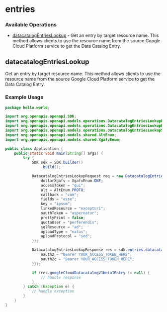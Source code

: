 # entries

### Available Operations

* [datacatalogEntriesLookup](#datacatalogentrieslookup) - Get an entry by target resource name. This method allows clients to use the resource name from the source Google Cloud Platform service to get the Data Catalog Entry.

## datacatalogEntriesLookup

Get an entry by target resource name. This method allows clients to use the resource name from the source Google Cloud Platform service to get the Data Catalog Entry.

### Example Usage

```java
package hello.world;

import org.openapis.openapi.SDK;
import org.openapis.openapi.models.operations.DatacatalogEntriesLookupRequest;
import org.openapis.openapi.models.operations.DatacatalogEntriesLookupResponse;
import org.openapis.openapi.models.operations.DatacatalogEntriesLookupSecurity;
import org.openapis.openapi.models.shared.AltEnum;
import org.openapis.openapi.models.shared.XgafvEnum;

public class Application {
    public static void main(String[] args) {
        try {
            SDK sdk = SDK.builder()
                .build();

            DatacatalogEntriesLookupRequest req = new DatacatalogEntriesLookupRequest() {{
                dollarXgafv = XgafvEnum.ONE;
                accessToken = "qui";
                alt = AltEnum.PROTO;
                callback = "cum";
                fields = "esse";
                key = "ipsum";
                linkedResource = "excepturi";
                oauthToken = "aspernatur";
                prettyPrint = false;
                quotaUser = "perferendis";
                sqlResource = "ad";
                uploadType = "natus";
                uploadProtocol = "sed";
            }};            

            DatacatalogEntriesLookupResponse res = sdk.entries.datacatalogEntriesLookup(req, new DatacatalogEntriesLookupSecurity("iste", "dolor") {{
                oauth2 = "Bearer YOUR_ACCESS_TOKEN_HERE";
                oauth2c = "Bearer YOUR_ACCESS_TOKEN_HERE";
            }});

            if (res.googleCloudDatacatalogV1beta1Entry != null) {
                // handle response
            }
        } catch (Exception e) {
            // handle exception
        }
    }
}
```
